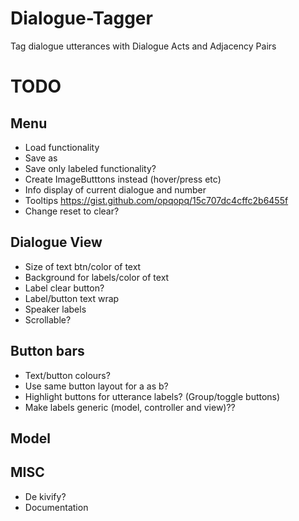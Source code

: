 # Dialogue-Tagger
Tag dialogue utterances with Dialogue Acts and Adjacency Pairs

# TODO
## Menu
- Load functionality
- Save as
- Save only labeled functionality?
- Create ImageButttons instead (hover/press etc)
- Info display of current dialogue and number
- Tooltips https://gist.github.com/opqopq/15c707dc4cffc2b6455f
- Change reset to clear?

## Dialogue View
- Size of text btn/color of text 
- Background for labels/color of text
- Label clear button?
- Label/button text wrap
- Speaker labels
- Scrollable?

## Button bars
- Text/button colours?
- Use same button layout for a as b?
- Highlight buttons for utterance labels? (Group/toggle buttons)
- Make labels generic (model, controller and view)??

## Model

## MISC
- De kivify?
- Documentation
